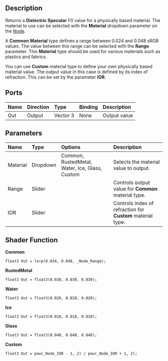 ## Description

Returns a **Dielectric Specular** F0 value for a physically based material. The material to use can be selected with the **Material** dropdown parameter on the [Node](https://github.com/Unity-Technologies/ShaderGraph/wiki/Node).

A **Common** **Material** type defines a range between 0.024 and 0.048 sRGB values. The value between this range can be selected with the **Range** parameter. This **Material** type should be used for various materials such as plastics and fabrics.

You can use **Custom** material type to define your own physically based material value. The output value in this case is defined by its index of refraction. This can be set by the parameter **IOR**.

## Ports

| Name        | Direction           | Type  | Binding | Description |
|:------------ |:-------------|:-----|:---|:---|
| Out | Output      |    Vector 3 | None | Output value |

## Parameters

| Name        | Type           | Options  | Description |
|:------------ |:-------------|:-----|:---|
| Material | Dropdown | Common, RustedMetal, Water, Ice, Glass, Custom | Selects the material value to output. |
| Range    | Slider |  | Controls output value for **Common** material type. |
| IOR      | Slider |  | Controls index of refraction for **Custom** material type. |

## Shader Function

**Common**
```
float3 Out = lerp(0.034, 0.048, _Node_Range);
```

**RustedMetal**
```
float3 Out = float3(0.030, 0.030, 0.030);
```

**Water**
```
float3 Out = float3(0.020, 0.020, 0.020);
```

**Ice**
```
float3 Out = float3(0.018, 0.018, 0.018);
```

**Glass**
```
float3 Out = float3(0.040, 0.040, 0.040);
```

**Custom**
```
float3 Out = pow(_Node_IOR - 1, 2) / pow(_Node_IOR + 1, 2);
```